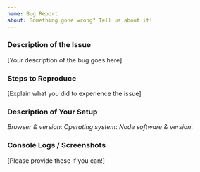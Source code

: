 ```yaml
---
name: Bug Report
about: Something gone wrong? Tell us about it!
---
```


<!--
BEFORE SUBMITTING:
1) Please search to make sure this issue has not been opened already
2) If you're looking for help setting up your node, try asking in the LND Slack instead: https://dev.lightning.community/
-->

### Description of the Issue

[Your description of the bug goes here]

### Steps to Reproduce

[Explain what you did to experience the issue]

### Description of Your Setup

*Browser & version*:
*Operating system*:
*Node software & version*:

### Console Logs / Screenshots

[Please provide these if you can!]
